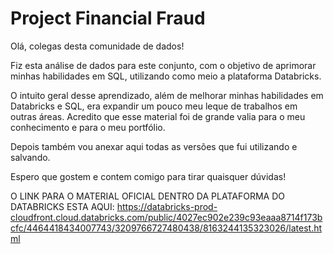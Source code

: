 # Project Financial Fraud

Olá, colegas desta comunidade de dados!

Fiz esta análise de dados para este conjunto, com o objetivo de aprimorar minhas habilidades em SQL, utilizando como meio a plataforma Databricks.

O intuito geral desse aprendizado, além de melhorar minhas habilidades em Databricks e SQL, era expandir um pouco meu leque de trabalhos em outras áreas. Acredito que esse material foi de grande valia para o meu conhecimento e para o meu portfólio.

Depois também vou anexar aqui todas as versões que fui utilizando e salvando.

Espero que gostem e contem comigo para tirar quaisquer dúvidas!

O LINK PARA O MATERIAL OFICIAL DENTRO DA PLATAFORMA DO DATABRICKS ESTA AQUI: https://databricks-prod-cloudfront.cloud.databricks.com/public/4027ec902e239c93eaaa8714f173bcfc/4464418434007743/3209766727480438/8163244135323026/latest.html
